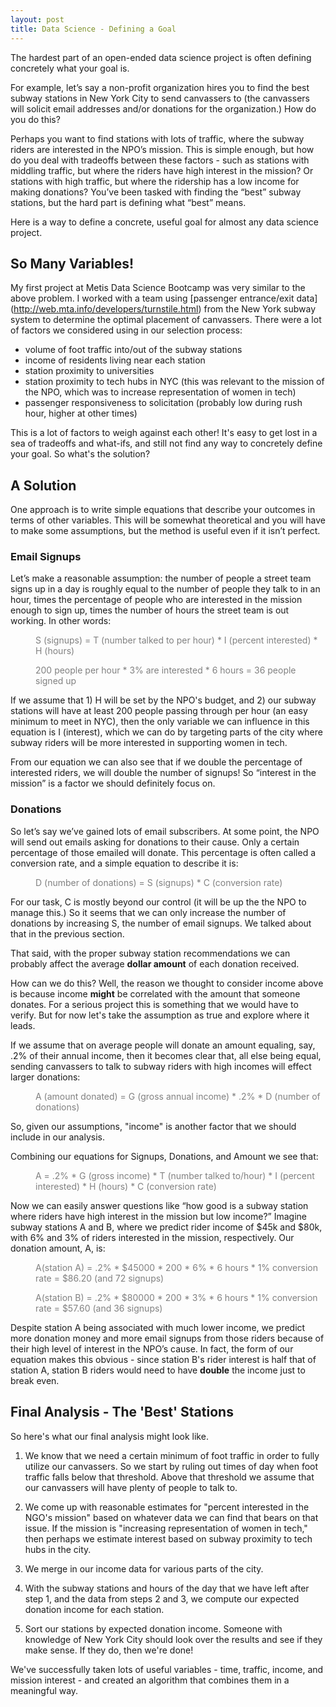 ```yaml
---
layout: post
title: Data Science - Defining a Goal
---
```

The hardest part of an open-ended data science project is often defining concretely what your goal is.

For example, let’s say a non-profit organization hires you to find the best subway stations in New York City to send canvassers to (the canvassers will solicit email addresses and/or donations for the organization.) How do you do this?

Perhaps you want to find stations with lots of traffic, where the subway riders are interested in the NPO’s mission. This is simple enough, but how do you deal with tradeoffs between these factors - such as stations with middling traffic, but where the riders have high interest in the mission? Or stations with high traffic, but where the ridership has a low income for making donations? You’ve been tasked with finding the “best” subway stations, but the hard part is defining what “best” means.

Here is a way to define a concrete, useful goal for almost any data science project.

## So Many Variables!
My first project at Metis Data Science Bootcamp was very similar to the above problem. I worked with a team using [passenger entrance/exit data] (http://web.mta.info/developers/turnstile.html) from the New York subway system to determine the optimal placement of canvassers. There were a lot of factors we considered using in our selection process:


- volume of foot traffic into/out of the subway stations
- income of residents living near each station
- station proximity to universities
- station proximity to tech hubs in NYC (this was relevant to the mission of the NPO, which was to increase representation of women in tech)
- passenger responsiveness to solicitation (probably low during rush hour, higher at other times)

This is a lot of factors to weigh against each other! It's easy to get lost in a sea of tradeoffs and what-ifs, and still not find any way to concretely define your goal. So what's the solution?

## A Solution
One approach is to write simple equations that describe your outcomes in terms of other variables. This will be somewhat theoretical and you will have to make some assumptions, but the method is useful even if it isn’t perfect.

### Email Signups
Let’s make a reasonable assumption: the number of people a street team signs up in a day is roughly equal to the number of people they talk to in an hour, times the percentage of people who are interested in the mission enough to sign up, times the number of hours the street team is out working. In other words:

<p style="margin-left: 40px; color: gray;">S (signups) = T (number talked to per hour) * I (percent interested) * H (hours)</p>

<p style="margin-left: 40px; color: gray;">200 people per hour * 3% are interested * 6 hours = 36 people signed up</p>

If we assume that 1) H will be set by the NPO's budget, and 2) our subway stations will have at least 200 people passing through per hour (an easy minimum to meet in NYC), then the only variable we can influence in this equation is I (interest), which we can do by targeting parts of the city where subway riders will be more interested in supporting women in tech.

From our equation we can also see that if we double the percentage of interested riders, we will double the number of signups! So “interest in the mission” is a factor we should definitely focus on.

### Donations
So let’s say we’ve gained lots of email subscribers. At some point, the NPO will send out emails asking for donations to their cause. Only a certain percentage of those emailed will donate. This percentage is often called a conversion rate, and a simple equation to describe it is:

<p style="margin-left: 40px; color: gray;">D (number of donations) = S (signups) * C (conversion rate)</p>

For our task, C is mostly beyond our control (it will be up the the NPO to manage this.) So it seems that we can only increase the number of donations by increasing S, the number of email signups. We talked about that in the previous section.

That said, with the proper subway station recommendations we can probably affect the average **dollar amount** of each donation received.

How can we do this? Well, the reason we thought to consider income above is because income **might** be correlated with the amount that someone donates. For a serious project this is something that we would have to verify. But for now let's take the assumption as true and explore where it leads.

If we assume that on average people will donate an amount equaling, say, .2% of their annual income, then it becomes clear that, all else being equal, sending canvassers to talk to subway riders with high incomes will effect larger donations:

<p style="margin-left: 40px; color: gray;">A (amount donated) = G (gross annual income) * .2% * D (number of donations)</p>

So, given our assumptions, "income" is another factor that we should include in our analysis.

Combining our equations for Signups, Donations, and Amount we see that:

<p style="margin-left: 40px; color: gray;">A = .2% * G (gross income) * T (number talked to/hour) * I (percent interested) * H (hours) * C (conversion rate)</p>

Now we can easily answer questions like “how good is a subway station where riders have high interest in the mission but low income?” Imagine subway stations A and B, where we predict rider income of $45k and $80k, with 6% and 3% of riders interested in the mission, respectively. Our donation amount, A, is:

<p style="margin-left: 40px; color: gray;">A(station A) = .2% * $45000 * 200 * 6% * 6 hours * 1% conversion rate = $86.20 (and 72 signups)</p>
<p style="margin-left: 40px; color: gray;">A(station B) = .2% * $80000 * 200 * 3% * 6 hours * 1% conversion rate = $57.60 (and 36 signups)</p>

Despite station A being associated with much lower income, we predict more donation money and more email signups from those riders because of their high level of interest in the NPO’s cause. In fact, the form of our equation makes this obvious - since station B's rider interest is half that of station A, station B riders would need to have **double** the income just to break even.

## Final Analysis - The 'Best' Stations
So here's what our final analysis might look like.


1. We know that we need a certain minimum of foot traffic in order to fully utilize our canvassers. So we start by ruling out times of day when foot traffic falls below that threshold. Above that threshold we assume that our canvassers will have plenty of people to talk to.

2. We come up with reasonable estimates for "percent interested in the NGO's mission" based on whatever data we can find that bears on that issue. If the mission is "increasing representation of women in tech," then perhaps we estimate interest based on subway proximity to tech hubs in the city.

3. We merge in our income data for various parts of the city.

4. With the subway stations and hours of the day that we have left after step 1, and the data from steps 2 and 3, we compute our expected donation income for each station.

5. Sort our stations by expected donation income. Someone with knowledge of New York City should look over the results and see if they make sense. If they do, then we're done!

We've successfully taken lots of useful variables - time, traffic, income, and mission interest - and created an algorithm that combines them in a meaningful way.
